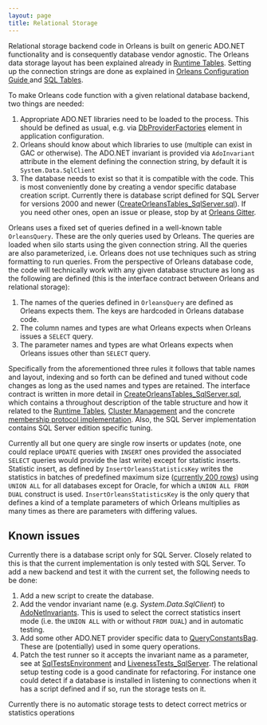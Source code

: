 ```yaml
---
layout: page
title: Relational Storage
---
```


Relational storage backend code in Orleans is built on generic ADO.NET functionality and is consequently database vendor agnostic. The Orleans data storage layout has been explained already in [Runtime Tables](Runtime-Tables). Setting up the connection strings are done as explained in [Orleans Configuration Guide ](http://dotnet.github.io/orleans/Orleans-Configuration-Guide/) and [SQL Tables](http://dotnet.github.io/orleans/Advanced-Concepts/Configuring-SQL-Tables).

To make Orleans code function with a given relational database backend, two things are needed:

1. Appropriate ADO.NET libraries need to be loaded to the process. This should be defined as usual, e.g. via [DbProviderFactories](https://msdn.microsoft.com/en-us/library/dd0w4a2z(v=vs.110).aspx) element in application configuration.
2. Orleans should know about which libraries to use (multiple can exist in GAC or otherwise). The ADO.NET invariant is provided via ``AdoInvariant`` attribute in the element defining the connection string, by default it is `System.Data.SqlClient`
3. The database needs to exist so that it is compatible with the code. This is most conveniently done by creating a vendor specific database creation script. Currently there is database script defined for SQL Server for versions 2000 and newer ([CreateOrleansTables_SqlServer.sql](https://github.com/dotnet/orleans/blob/master/src/OrleansProviders/SQLServer/CreateOrleansTables_SqlServer.sql)). If you need other ones, open an issue or please, stop by at [Orleans Gitter](https://gitter.im/dotnet/orleans?utm_source=badge&utm_medium=badge&utm_campaign=pr-badge).

Orleans uses a fixed set of queries defined in a well-known table ``OrleansQuery``. These are the only queries used by Orleans. The queries are loaded when silo starts using the given connection string. All the queries are also parameterized, i.e. Orleans does not use techniques such as string formatting to run queries. From the perspective of Orleans database code, the code will technically work with any given database structure as long as the following are defined (this is the interface contract between Orleans and relational storage):

1. The names of the queries defined in ``OrleansQuery`` are defined as Orleans expects them. The keys are hardcoded in Orleans database code.
2. The column names and types are what Orleans expects when Orleans issues a ``SELECT`` query.
3. The parameter names and types are what Orleans expects when Orleans issues other than ``SELECT`` query.

Specifically from the aforementioned three rules it follows that table names and layout, indexing and so forth can be defined and tuned without code changes as long as the used names and types are retained. The interface contract is written in more detail in [CreateOrleansTables_SqlServer.sql](https://github.com/dotnet/orleans/blob/master/src/OrleansProviders/SQLServer/CreateOrleansTables_SqlServer.sql), which contains a throughout description of the table structure and how it related to the
[Runtime Tables](Runtime-Tables), [Cluster Management](Cluster-Management) and the concrete [membership protocol implementation](https://github.com/dotnet/orleans/blob/master/src/Orleans/SystemTargetInterfaces/IMembershipTable.cs). Also, the SQL Server implementation contains SQL Server edition specific tuning.

Currently all but one query are single row inserts or updates (note, one could replace ``UPDATE`` queries with ``INSERT`` ones provided the associated ``SELECT`` queries would provide the last write) except for statistic inserts. Statistic insert, as defined by ``InsertOrleansStatisticsKey`` writes the statistics in batches of predefined maximum size ([currently 200 rows](https://github.com/dotnet/orleans/blob/master/src/OrleansSQLUtils/Storage/SqlStatisticsPublisher.cs#L206)) using ``UNION ALL`` for all databases except for Oracle, for which a ``UNION ALL FROM DUAL`` construct is used. ``InsertOrleansStatisticsKey`` is the only query that defines a kind of a template parameters of which Orleans multiplies as many times as there are parameters with differing values.

## Known issues

Currently there is a database script only for SQL Server. Closely related to this is that the current implementation is only tested with SQL Server. To add a new backend and test it with the current set, the following needs to be done:

1. Add a new script to create the database.
2. Add the vendor invariant name (e.g. *System.Data.SqlClient*) to [AdoNetInvariants](https://github.com/dotnet/orleans/blob/master/src/OrleansSQLUtils/Storage/AdoNetInvariants.cs#L34). This is used to select the correct statistics insert mode (i.e. the ``UNION ALL`` with or without ``FROM DUAL``) and in automatic testing.
3. Add some other ADO.NET provider specific data to [QueryConstantsBag](https://github.com/dotnet/orleans/blob/master/src/OrleansSQLUtils/Storage/QueryConstantsBag.cs#L43). These are (potentially) used in some query operations.
4. Patch the test runner so it accepts the invariant name as a parameter, see at [SqlTestsEnvironment](https://github.com/dotnet/orleans/blob/master/src/Tester/RelationalUtilities/SqlTestsEnvironment.cs#L38) and [LivenessTests_SqlServer](https://github.com/dotnet/orleans/blob/master/src/Tester/MembershipTests/LivenessTests.cs#L423). The relational setup testing code is a good candinate for refactoring. For instance one could detect if a database is installed in listening to connections when it has a script defined and if so, run the storage tests on it.

Currently there is no automatic storage tests to detect correct metrics or statistics operations

